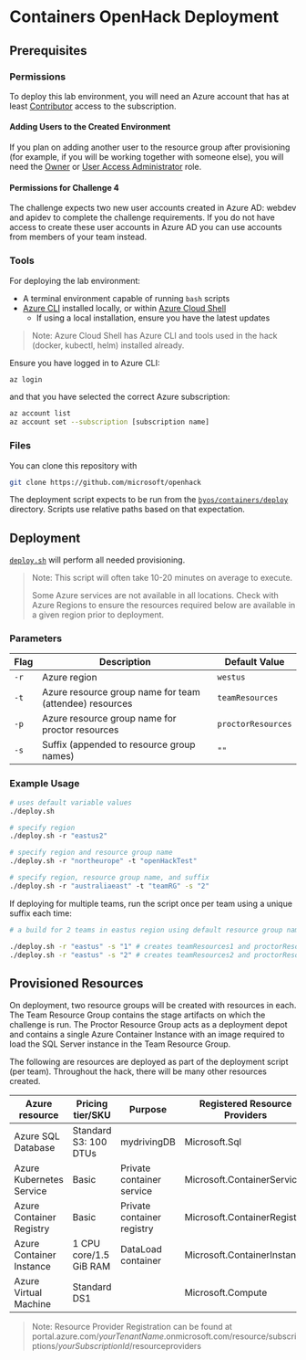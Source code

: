 # Containers OpenHack Deployment

## Prerequisites

### Permissions

To deploy this lab environment, you will need an Azure account that has at least [Contributor](https://docs.microsoft.com/en-us/azure/role-based-access-control/built-in-roles#contributor) access to the subscription.

#### Adding Users to the Created Environment

If you plan on adding another user to the resource group after provisioning (for example, if you will be working together with someone else), you will need the [Owner](https://docs.microsoft.com/en-us/azure/role-based-access-control/built-in-roles#owner) or [User Access Administrator](https://docs.microsoft.com/en-us/azure/role-based-access-control/built-in-roles#user-access-administrator) role.

#### Permissions for Challenge 4

The challenge expects two new user accounts created in Azure AD: webdev and apidev to complete the challenge requirements.
If you do not have access to create these user accounts in Azure AD you can use accounts from members of your team instead.

### Tools

For deploying the lab environment:

- A terminal environment capable of running `bash` scripts
- [Azure CLI](https://docs.microsoft.com/en-us/cli/azure/install-azure-cli) installed locally, or within [Azure Cloud Shell](https://docs.microsoft.com/en-us/azure/cloud-shell/overview)
  - If using a local installation, ensure you have the latest updates

> Note: Azure Cloud Shell has Azure CLI and tools used in the hack (docker, kubectl, helm) installed already.

Ensure you have logged in to Azure CLI:

```bash
az login
```

and that you have selected the correct Azure subscription:

```bash
az account list
az account set --subscription [subscription name]
```

### Files

You can clone this repository with

```bash
git clone https://github.com/microsoft/openhack 
```

The deployment script expects to be run from the [`byos/containers/deploy`](./deploy) directory. Scripts use relative paths based on that expectation.

## Deployment

[`deploy.sh`](./deploy/deploy.sh) will perform all needed provisioning.

> Note: This script will often take 10-20 minutes on average to execute.  
>
> Some Azure services are not available in all locations.  Check with Azure Regions to ensure the resources required below are available in a given region prior to deployment.

### Parameters

| Flag | Description | Default Value |
| --------- | ----------- | ------------- |
| `-r` | Azure region | `westus` |
| `-t` | Azure resource group name for team (attendee) resources | `teamResources` |
| `-p` | Azure resource group name for proctor resources | `proctorResources` |
| `-s` | Suffix (appended to resource group names) | `""` |

### Example Usage

```sh
# uses default variable values
./deploy.sh
```

```sh
# specify region
./deploy.sh -r "eastus2"
```

```sh
# specify region and resource group name
./deploy.sh -r "northeurope" -t "openHackTest"
```

```sh
# specify region, resource group name, and suffix 
./deploy.sh -r "australiaeast" -t "teamRG" -s "2"
```

If deploying for multiple teams, run the script once per team using a unique suffix each time:

```sh
# a build for 2 teams in eastus region using default resource group naming

./deploy.sh -r "eastus" -s "1" # creates teamResources1 and proctorResources1
./deploy.sh -r "eastus" -s "2" # creates teamResources2 and proctorResources2
```

## Provisioned Resources

On deployment, two resource groups will be created with resources in each. The Team Resource Group contains the stage artifacts on which the challenge is run. The Proctor Resource Group acts as a deployment depot and contains a single Azure Container Instance with an image required to load the SQL Server instance in the Team Resource Group.

The following are resources are deployed as part of the deployment script (per team). Throughout the hack, there will be many other resources created.

| Azure resource | Pricing tier/SKU | Purpose | Registered Resource Providers |
| -------------- | ---------------- | ------- | ----------------------------- |
| Azure SQL Database | Standard S3: 100 DTUs | mydrivingDB | Microsoft.Sql |
| Azure Kubernetes Service| Basic | Private container service | Microsoft.ContainerService |
| Azure Container Registry | Basic | Private container registry | Microsoft.ContainerRegistry |
| Azure Container Instance | 1 CPU core/1.5 GiB RAM | DataLoad container | Microsoft.ContainerInstance |
| Azure Virtual Machine | Standard DS1 |  | Microsoft.Compute |

> Note: Resource Provider Registration can be found at portal.azure.com/_yourTenantName_.onmicrosoft.com/resource/subscriptions/_yourSubscriptionId_/resourceproviders
